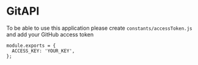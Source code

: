 # GitAPI

To be able to use this application please create `constants/accessToken.js` and add your GitHub access token
```
module.exports = {
  ACCESS_KEY: 'YOUR_KEY',
};
```
